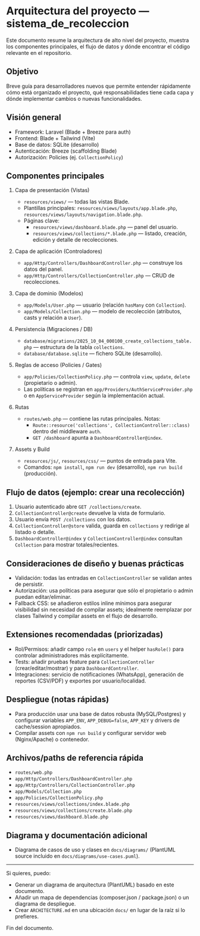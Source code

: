 # Arquitectura del proyecto — sistema_de_recoleccion

Este documento resume la arquitectura de alto nivel del proyecto, muestra los componentes principales, el flujo de datos y dónde encontrar el código relevante en el repositorio.

## Objetivo
Breve guía para desarrolladores nuevos que permite entender rápidamente cómo está organizado el proyecto, qué responsabilidades tiene cada capa y dónde implementar cambios o nuevas funcionalidades.

## Visión general
- Framework: Laravel (Blade + Breeze para auth)
- Frontend: Blade + Tailwind (Vite)
- Base de datos: SQLite (desarrollo)
- Autenticación: Breeze (scaffolding Blade)
- Autorización: Policies (ej. `CollectionPolicy`)

## Componentes principales

1. Capa de presentación (Vistas)
   - `resources/views/` — todas las vistas Blade.
   - Plantillas principales: `resources/views/layouts/app.blade.php`, `resources/views/layouts/navigation.blade.php`.
   - Páginas clave:
     - `resources/views/dashboard.blade.php` — panel del usuario.
     - `resources/views/collections/*.blade.php` — listado, creación, edición y detalle de recolecciones.

2. Capa de aplicación (Controladores)
   - `app/Http/Controllers/DashboardController.php` — construye los datos del panel.
   - `app/Http/Controllers/CollectionController.php` — CRUD de recolecciones.

3. Capa de dominio (Modelos)
   - `app/Models/User.php` — usuario (relación `hasMany` con `Collection`).
   - `app/Models/Collection.php` — modelo de recolección (atributos, casts y relación a `User`).

4. Persistencia (Migraciones / DB)
   - `database/migrations/2025_10_04_000100_create_collections_table.php` — estructura de la tabla `collections`.
   - `database/database.sqlite` — fichero SQLite (desarrollo).

5. Reglas de acceso (Policies / Gates)
   - `app/Policies/CollectionPolicy.php` — controla `view`, `update`, `delete` (propietario o admin).
   - Las políticas se registran en `app/Providers/AuthServiceProvider.php` o en `AppServiceProvider` según la implementación actual.

6. Rutas
   - `routes/web.php` — contiene las rutas principales. Notas:
     - `Route::resource('collections', CollectionController::class)` dentro del middleware `auth`.
     - `GET /dashboard` apunta a `DashboardController@index`.

7. Assets y Build
   - `resources/js/`, `resources/css/` — puntos de entrada para Vite.
   - Comandos: `npm install`, `npm run dev` (desarrollo), `npm run build` (producción).

## Flujo de datos (ejemplo: crear una recolección)
1. Usuario autenticado abre `GET /collections/create`.
2. `CollectionController@create` devuelve la vista de formulario.
3. Usuario envía `POST /collections` con los datos.
4. `CollectionController@store` valida, guarda en `collections` y redirige al listado o detalle.
5. `DashboardController@index` y `CollectionController@index` consultan `Collection` para mostrar totales/recientes.

## Consideraciones de diseño y buenas prácticas
- Validación: todas las entradas en `CollectionController` se validan antes de persistir.
- Autorización: usa políticas para asegurar que sólo el propietario o admin puedan editar/eliminar.
- Fallback CSS: se añadieron estilos inline mínimos para asegurar visibilidad sin necesidad de compilar assets; idealmente reemplazar por clases Tailwind y compilar assets en el flujo de desarrollo.

## Extensiones recomendadas (priorizadas)
- Rol/Permisos: añadir campo `role` en `users` y el helper `hasRole()` para controlar administradores más explícitamente.
- Tests: añadir pruebas feature para `CollectionController` (crear/editar/mostrar) y para `DashboardController`.
- Integraciones: servicio de notificaciones (WhatsApp), generación de reportes (CSV/PDF) y exportes por usuario/localidad.

## Despliegue (notas rápidas)
- Para producción usar una base de datos robusta (MySQL/Postgres) y configurar variables `APP_ENV`, `APP_DEBUG=false`, `APP_KEY` y drivers de cache/session apropiados.
- Compilar assets con `npm run build` y configurar servidor web (Nginx/Apache) o contenedor.

## Archivos/paths de referencia rápida
- `routes/web.php`
- `app/Http/Controllers/DashboardController.php`
- `app/Http/Controllers/CollectionController.php`
- `app/Models/Collection.php`
- `app/Policies/CollectionPolicy.php`
- `resources/views/collections/index.blade.php`
- `resources/views/collections/create.blade.php`
- `resources/views/dashboard.blade.php`

## Diagrama y documentación adicional
- Diagrama de casos de uso y clases en `docs/diagrams/` (PlantUML source incluido en `docs/diagrams/use-cases.puml`).

---

Si quieres, puedo:
- Generar un diagrama de arquitectura (PlantUML) basado en este documento.
- Añadir un mapa de dependencias (composer.json / package.json) o un diagrama de despliegue.
- Crear `ARCHITECTURE.md` en una ubicación `docs/` en lugar de la raíz si lo prefieres.

Fin del documento.

